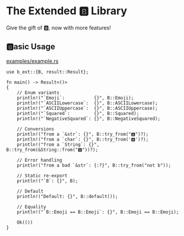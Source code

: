# The Extended 🅱️ Library

Give the gift of 🅱️, now with more features!

## 🅱️asic Usage

[examples/example.rs](https://github.com/circles-png/b/blob/master/examples/example.rs)

```rust,no_run
use b_ext::{B, result::Result};

fn main() -> Result<()>
{
    // Enum variants
    println!("`Emoji`:           {}", B::Emoji);
    println!("`ASCIILowercase`:  {}", B::ASCIILowercase);
    println!("`ASCIIUppercase`:  {}", B::ASCIIUppercase);
    println!("`Squared`:         {}", B::Squared);
    println!("`NegativeSquared`: {}", B::NegativeSquared);

    // Conversions
    println!("from a `&str`: {}", B::try_from("🅱️")?);
    println!("from a `char`: {}", B::try_from('🅱')?);
    println!("from a `String`: {}", B::try_from(&String::from("🅱️"))?);

    // Error handling
    println!("from a bad `&str`: {:?}", B::try_from("not b"));

    // Static re-export
    println!("`B`: {}", B);

    // Default
    println!("Default: {}", B::default());

    // Equality
    println!("`B::Emoji == B::Emoji`: {}", B::Emoji == B::Emoji);

    Ok(())
}
```
